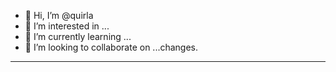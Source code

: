 - 👋 Hi, I’m @quirla
- 👀 I’m interested in ...
- 🌱 I’m currently learning ...
- 💞️ I’m looking to collaborate on ...changes.
---
